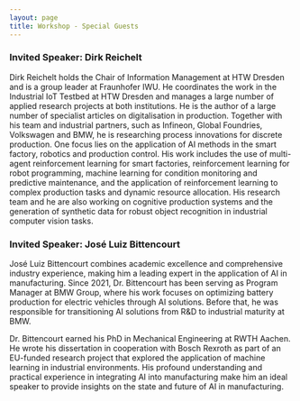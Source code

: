 ```yaml
---
layout: page
title: Workshop - Special Guests
---
```


### Invited Speaker: Dirk Reichelt
Dirk Reichelt holds the Chair of Information Management at HTW Dresden and is a group leader at Fraunhofer IWU. He coordinates the work in the Industrial IoT Testbed at HTW Dresden and manages a large number of applied research projects at both institutions. He is the author of a large number of specialist articles on digitalisation in production. Together with his team and industrial partners, such as Infineon, Global Foundries, Volkswagen and BMW, he is researching process innovations for discrete production. One focus lies on the application of AI methods in the smart factory, robotics and production control. His work includes the use of multi-agent reinforcement learning for smart factories, reinforcement learning for robot programming, machine learning for condition monitoring and predictive maintenance, and the application of reinforcement learning to complex production tasks and dynamic resource allocation. His research team and he are also working on cognitive production systems and the generation of synthetic data for robust object recognition in industrial computer vision tasks.

### Invited Speaker: José Luiz Bittencourt
José Luiz Bittencourt combines academic excellence and comprehensive industry experience, making him a leading expert in the application of AI in manufacturing. Since 2021, Dr. Bittencourt has been serving as Program Manager at BMW Group, where his work focuses on optimizing battery production for electric vehicles through AI solutions. Before that, he was responsible for transitioning AI solutions from R\&D to industrial maturity at BMW.

Dr. Bittencourt earned his PhD in Mechanical Engineering at RWTH Aachen. He wrote his dissertation in cooperation with Bosch Rexroth as part of an EU-funded research project that explored the application of machine learning in industrial environments. His profound understanding and practical experience in integrating AI into manufacturing make him an ideal speaker to provide insights on the state and future of AI in manufacturing.